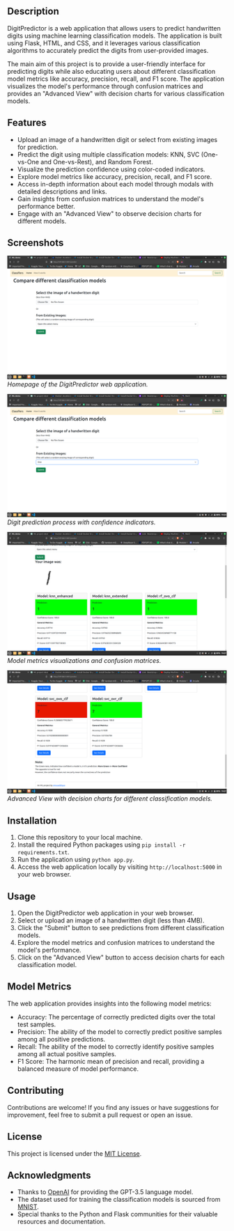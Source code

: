 ## Description

DigitPredictor is a web application that allows users to predict handwritten digits using machine learning classification models. The application is built using Flask, HTML, and CSS, and it leverages various classification algorithms to accurately predict the digits from user-provided images.

The main aim of this project is to provide a user-friendly interface for predicting digits while also educating users about different classification model metrics like accuracy, precision, recall, and F1 score. The application visualizes the model's performance through confusion matrices and provides an "Advanced View" with decision charts for various classification models.

## Features

- Upload an image of a handwritten digit or select from existing images for prediction.
- Predict the digit using multiple classification models: KNN, SVC (One-vs-One and One-vs-Rest), and Random Forest.
- Visualize the prediction confidence using color-coded indicators.
- Explore model metrics like accuracy, precision, recall, and F1 score.
- Access in-depth information about each model through modals with detailed descriptions and links.
- Gain insights from confusion matrices to understand the model's performance better.
- Engage with an "Advanced View" to observe decision charts for different models.

## Screenshots

![Homepage](screenshots/1.png)
*Homepage of the DigitPredictor web application.*

![Digit Prediction](screenshots/2.png)
*Digit prediction process with confidence indicators.*

![Model Metrics](screenshots/3.png)
*Model metrics visualizations and confusion matrices.*

![Additional Models](screenshots/4.png)
*Advanced View with decision charts for different classification models.*

## Installation

1. Clone this repository to your local machine.
2. Install the required Python packages using `pip install -r requirements.txt`.
3. Run the application using `python app.py`.
4. Access the web application locally by visiting `http://localhost:5000` in your web browser.

## Usage

1. Open the DigitPredictor web application in your web browser.
2. Select or upload an image of a handwritten digit (less than 4MB).
3. Click the "Submit" button to see predictions from different classification models.
4. Explore the model metrics and confusion matrices to understand the model's performance.
5. Click on the "Advanced View" button to access decision charts for each classification model.

## Model Metrics

The web application provides insights into the following model metrics:

- Accuracy: The percentage of correctly predicted digits over the total test samples.
- Precision: The ability of the model to correctly predict positive samples among all positive predictions.
- Recall: The ability of the model to correctly identify positive samples among all actual positive samples.
- F1 Score: The harmonic mean of precision and recall, providing a balanced measure of model performance.

## Contributing

Contributions are welcome! If you find any issues or have suggestions for improvement, feel free to submit a pull request or open an issue.

## License

This project is licensed under the [MIT License](link-to-license-file).

## Acknowledgments

- Thanks to [OpenAI](https://openai.com) for providing the GPT-3.5 language model.
- The dataset used for training the classification models is sourced from [MNIST](https://mnist.org).
- Special thanks to the Python and Flask communities for their valuable resources and documentation.
